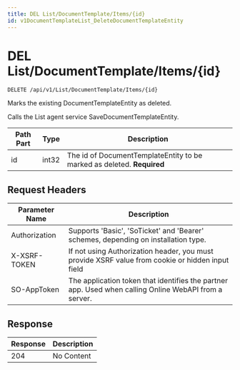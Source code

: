 ```yaml
---
title: DEL List/DocumentTemplate/Items/{id}
id: v1DocumentTemplateList_DeleteDocumentTemplateEntity
---
```


# DEL List/DocumentTemplate/Items/{id}

```http
DELETE /api/v1/List/DocumentTemplate/Items/{id}
```

Marks the existing DocumentTemplateEntity as deleted.

Calls the List agent service SaveDocumentTemplateEntity.




| Path Part | Type | Description |
|-----------|------|-------------|
| id | int32 | The id of DocumentTemplateEntity to be marked as deleted. **Required** |



## Request Headers

| Parameter Name | Description |
|----------------|-------------|
| Authorization  | Supports 'Basic', 'SoTicket' and 'Bearer' schemes, depending on installation type. |
| X-XSRF-TOKEN   | If not using Authorization header, you must provide XSRF value from cookie or hidden input field |
| SO-AppToken | The application token that identifies the partner app. Used when calling Online WebAPI from a server. |


## Response


| Response | Description |
|----------------|-------------|
| 204 | No Content |
